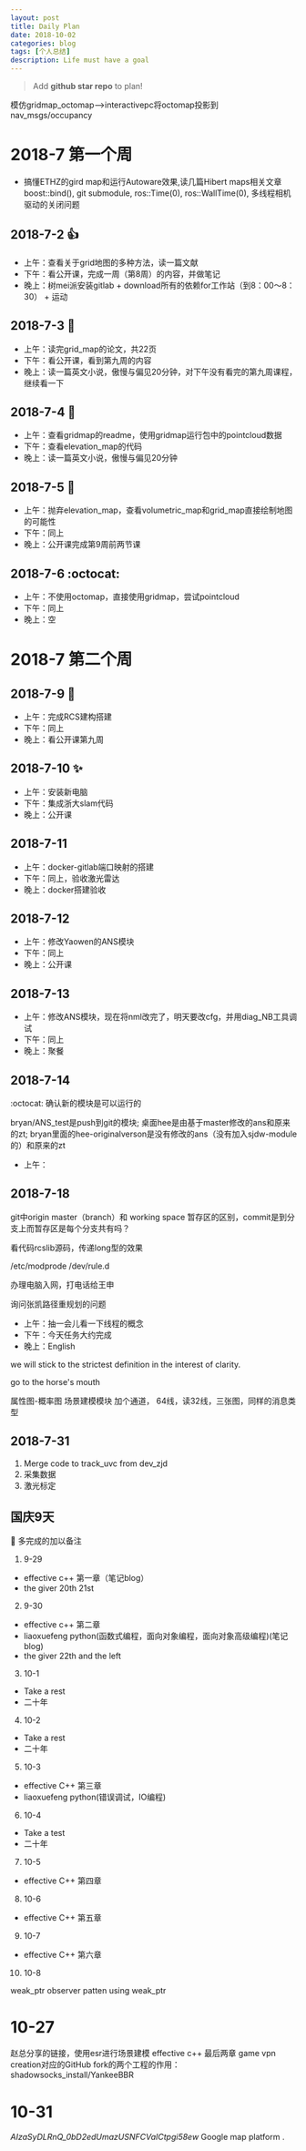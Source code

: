 ```yaml
---
layout: post
title: Daily Plan
date: 2018-10-02
categories: blog
tags: [个人总结]
description: Life must have a goal
---
```


> Add **github star repo** to plan!

模仿gridmap_octomap-->interactivepc将octomap投影到nav_msgs/occupancy

# 2018-7 第一个周


* 搞懂ETHZ的gird map和运行Autoware效果,读几篇Hibert maps相关文章
boost::bind(), git submodule, ros::Time(0), ros::WallTime(0), 多线程相机驱动的关闭问题

## 2018-7-2 :+1:

- 上午：查看关于grid地图的多种方法，读一篇文献
- 下午：看公开课，完成一周（第8周）的内容，并做笔记
- 晚上：树mei派安装gitlab + download所有的依赖for工作站（到8：00～8：30） + 运动

## 2018-7-3 :tada:

- 上午：读完grid_map的论文，共22页
- 下午：看公开课，看到第九周的内容
- 晚上：读一篇英文小说，傲慢与偏见20分钟，对下午没有看完的第九周课程，继续看一下

## 2018-7-4 :rocket:

- 上午：查看gridmap的readme，使用gridmap运行包中的pointcloud数据
- 下午：查看elevation_map的代码
- 晚上：读一篇英文小说，傲慢与偏见20分钟

## 2018-7-5 :metal:

- 上午：抛弃elevation_map，查看volumetric_map和grid_map直接绘制地图的可能性
- 下午：同上
- 晚上：公开课完成第9周前两节课

## 2018-7-6 :octocat:

- 上午：不使用octomap，直接使用gridmap，尝试pointcloud
- 下午：同上
- 晚上：空

# 2018-7 第二个周

## 2018-7-9  :camel:

- 上午：完成RCS建构搭建
- 下午：同上
- 晚上：看公开课第九周

## 2018-7-10  :sparkles:

- 上午：安装新电脑
- 下午：集成浙大slam代码
- 晚上：公开课

## 2018-7-11

- 上午：docker-gitlab端口映射的搭建
- 下午：同上，验收激光雷达
- 晚上：docker搭建验收

## 2018-7-12

- 上午：修改Yaowen的ANS模块
- 下午：同上
- 晚上：公开课

## 2018-7-13

- 上午：修改ANS模块，现在将nml改完了，明天要改cfg，并用diag_NB工具调试
- 下午：同上
- 晚上：聚餐

## 2018-7-14

:octocat: 确认新的模块是可以运行的

bryan/ANS_test是push到git的模块; 桌面hee是由基于master修改的ans和原来的zt; bryan里面的hee-originalverson是没有修改的ans（没有加入sjdw-module的）和原来的zt

- 上午：

## 2018-7-18

git中origin master（branch）和 working space 暂存区的区别，commit是到分支上而暂存区是每个分支共有吗？

看代码rcslib源码，传递long型的效果

/etc/modprode   /dev/rule.d

办理电脑入网，打电话给王申

询问张凯路径重规划的问题

- 上午：抽一会儿看一下线程的概念
- 下午：今天任务大约完成
- 晚上：English

we will stick to the strictest definition in the interest of clarity.

go to the horse's mouth

属性图-概率图  场景建模模块 加个通道，
64线，读32线，三张图，同样的消息类型

## 2018-7-31

1. Merge code to track_uvc from dev_zjd
2. 采集数据
3. 激光标定

## 国庆9天

:camel: 多完成的加以备注

1. 9-29

- effective c++ 第一章（笔记blog）
- the giver 20th 21st

2. 9-30

- effective c++ 第二章
- liaoxuefeng python(函数式编程，面向对象编程，面向对象高级编程)(笔记blog)
- the giver 22th and the left

3. 10-1

- Take a rest
- 二十年

4. 10-2

- Take a rest
- 二十年

5. 10-3

- effective C++ 第三章
- liaoxuefeng python(错误调试，IO编程)

6. 10-4

- Take a test
- 二十年

7. 10-5

- effective C++ 第四章

8. 10-6

- effective C++ 第五章

9. 10-7

- effective C++ 第六章

10. 10-8

weak_ptr
observer patten using weak_ptr

# 10-27

赵总分享的链接，使用esr进行场景建模
effective c++ 最后两章
game vpn creation对应的GitHub fork的两个工程的作用：shadowsocks_install/YankeeBBR

# 10-31
*AIzaSyDLRnQ_0bD2edUmazUSNFCVaICtpgi58ew* Google map platform .
